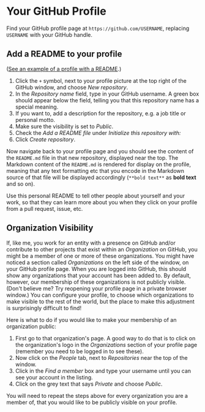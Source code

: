 # Your GitHub Profile

Find your GitHub profile page at `https://github.com/USERNAME`,
replacing `USERNAME` with your GitHub handle.


## Add a README to your profile

([See an example of a profile with a README](https://github.com/tobyhodges).)

1. Click the `+` symbol, next to your profile picture at the top right of the
   GitHub window, and choose _New repository_.
2. In the _Repository name_ field, type in your GitHub username.
   A green box should appear below the field, telling you that this repository name
   has a special meaning.
3. If you want to, add a description for the repository, e.g. a job title or
   personal motto.
4. Make sure the visibility is set to _Public_.
5. Check the _Add a README file_ under _Initialize this repository with:_
6. Click _Create repository_.

Now navigate back to your profile page and you should see the content of
the `README.md` file in that new repository, displayed near the top.
The Markdown content of the `README.md` is rendered for display on the profile,
meaning that any text formatting etc that you encode in the Markdown source of
that file will be displayed accordingly (`**bold text**` as **bold text** and so on).

Use this personal README to tell other people about yourself and your work,
so that they can learn more about you when they click on your profile from a
pull request, issue, etc.


## Organization Visibility

If, like me, you work for an entity with a presence on GitHub
and/or contribute to other projects that exist within an
_Organization_ on GitHub,
you might be a member of one or more of these organizations.
You might have noticed a section called _Organizations_ on the left side of
the window, on your GitHub profile page.
When you are logged into GitHub,
this should show any organizations that your account has been added to.
By default, however, our membership of these organizations is not
publicly visible.
(Don't believe me? Try reopening your profile page in a private browser window.)
You can configure your profile, to choose which organizations to make visible to
the rest of the world,
but the place to make this adjustment is surprisingly difficult to find!

Here is what to do if you would like to make your membership of an organization public:

1. First go to that organization's page.
   A good way to do that is to click on the organization's logo in the
   _Organizations_ section of your profile page
   (remember you need to be logged in to see these).
2. Now click on the _People_ tab, next to _Repositories_ near the top of the window.
3. Click in the _Find a member_ box and type your username until you can see
   your account in the listing.
4. Click on the grey text that says _Private_ and choose _Public_.

You will need to repeat the steps above for every organization you are a member of,
that you would like to be publicly visible on your profile.
